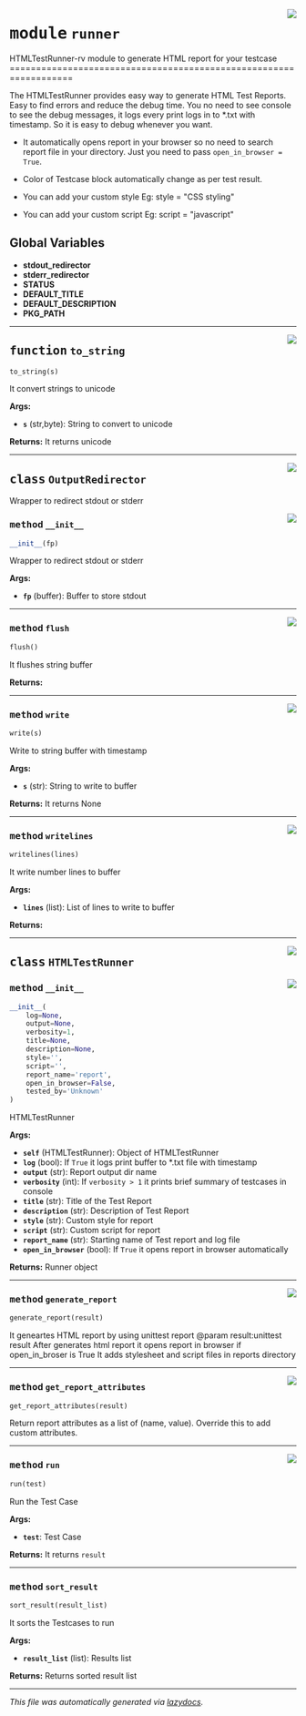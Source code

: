 <!-- markdownlint-disable -->

<a href="..\HTMLTestRunner\runner.py#L0"><img align="right" style="float:right;" src="https://img.shields.io/badge/-source-cccccc?style=flat-square"></a>

# <kbd>module</kbd> `runner`
HTMLTestRunner-rv module to generate HTML report for your testcase ================================================================== 

The HTMLTestRunner provides easy way to generate HTML Test Reports. Easy to find errors and reduce the debug time. You no need to see console to see the debug messages, it logs every print logs in to *.txt with timestamp. So it is easy to debug whenever you want. 

*   It automatically opens report in your browser so no need to search report file in your directory.  Just you need to pass `open_in_browser = True`. 

*   Color of Testcase block automatically change as per test result. 

*   You can add your custom style Eg: style = "CSS styling" 

*   You can add your custom script Eg: script = "javascript"  



**Global Variables**
---------------
- **stdout_redirector**
- **stderr_redirector**
- **STATUS**
- **DEFAULT_TITLE**
- **DEFAULT_DESCRIPTION**
- **PKG_PATH**

---

<a href="..\HTMLTestRunner\runner.py#L61"><img align="right" style="float:right;" src="https://img.shields.io/badge/-source-cccccc?style=flat-square"></a>

## <kbd>function</kbd> `to_string`

```python
to_string(s)
```

It convert strings to unicode 

**Args:**
 
 - <b>`s`</b> (str,byte):  String to convert to unicode 



**Returns:**
 It returns unicode 


---

<a href="..\HTMLTestRunner\runner.py#L81"><img align="right" style="float:right;" src="https://img.shields.io/badge/-source-cccccc?style=flat-square"></a>

## <kbd>class</kbd> `OutputRedirector`
Wrapper to redirect stdout or stderr 

<a href="..\HTMLTestRunner\runner.py#L84"><img align="right" style="float:right;" src="https://img.shields.io/badge/-source-cccccc?style=flat-square"></a>

### <kbd>method</kbd> `__init__`

```python
__init__(fp)
```

Wrapper to redirect stdout or stderr 

**Args:**
 
 - <b>`fp`</b> (buffer):  Buffer to store stdout 




---

<a href="..\HTMLTestRunner\runner.py#L120"><img align="right" style="float:right;" src="https://img.shields.io/badge/-source-cccccc?style=flat-square"></a>

### <kbd>method</kbd> `flush`

```python
flush()
```

It flushes string buffer 

**Returns:**
 

---

<a href="..\HTMLTestRunner\runner.py#L92"><img align="right" style="float:right;" src="https://img.shields.io/badge/-source-cccccc?style=flat-square"></a>

### <kbd>method</kbd> `write`

```python
write(s)
```

Write to string buffer with timestamp 

**Args:**
 
 - <b>`s`</b> (str):  String to write to buffer 



**Returns:**
  It returns None 

---

<a href="..\HTMLTestRunner\runner.py#L108"><img align="right" style="float:right;" src="https://img.shields.io/badge/-source-cccccc?style=flat-square"></a>

### <kbd>method</kbd> `writelines`

```python
writelines(lines)
```

It write number lines to buffer 

**Args:**
 
 - <b>`lines`</b> (list):  List of lines to write to buffer 



**Returns:**
 


---

<a href="..\HTMLTestRunner\runner.py#L281"><img align="right" style="float:right;" src="https://img.shields.io/badge/-source-cccccc?style=flat-square"></a>

## <kbd>class</kbd> `HTMLTestRunner`




<a href="..\HTMLTestRunner\runner.py#L282"><img align="right" style="float:right;" src="https://img.shields.io/badge/-source-cccccc?style=flat-square"></a>

### <kbd>method</kbd> `__init__`

```python
__init__(
    log=None,
    output=None,
    verbosity=1,
    title=None,
    description=None,
    style='',
    script='',
    report_name='report',
    open_in_browser=False,
    tested_by='Unknown'
)
```

HTMLTestRunner 

**Args:**
 
 - <b>`self`</b> (HTMLTestRunner):  Object of HTMLTestRunner 
 - <b>`log`</b> (bool):  If ``True`` it logs print buffer to *.txt file with timestamp 
 - <b>`output`</b> (str):  Report output dir name 
 - <b>`verbosity`</b> (int):  If ``verbosity > 1`` it prints brief summary of testcases in console 
 - <b>`title`</b> (str):  Title of the Test Report 
 - <b>`description`</b> (str):  Description of Test Report 
 - <b>`style`</b> (str):  Custom style for report 
 - <b>`script`</b> (str):  Custom script for report 
 - <b>`report_name`</b> (str):  Starting name of Test report and log file 
 - <b>`open_in_browser`</b> (bool):  If ``True`` it opens report in browser automatically 



**Returns:**
 Runner object 




---

<a href="..\HTMLTestRunner\runner.py#L385"><img align="right" style="float:right;" src="https://img.shields.io/badge/-source-cccccc?style=flat-square"></a>

### <kbd>method</kbd> `generate_report`

```python
generate_report(result)
```

It geneartes HTML report by using unittest report @param result:unittest result After generates html report it opens report in browser if open_in_broser is True It adds stylesheet and script files in reports directory 

---

<a href="..\HTMLTestRunner\runner.py#L362"><img align="right" style="float:right;" src="https://img.shields.io/badge/-source-cccccc?style=flat-square"></a>

### <kbd>method</kbd> `get_report_attributes`

```python
get_report_attributes(result)
```

Return report attributes as a list of (name, value). Override this to add custom attributes. 

---

<a href="..\HTMLTestRunner\runner.py#L326"><img align="right" style="float:right;" src="https://img.shields.io/badge/-source-cccccc?style=flat-square"></a>

### <kbd>method</kbd> `run`

```python
run(test)
```

Run the Test Case 

**Args:**
 
 - <b>`test`</b>:  Test Case 



**Returns:**
 It returns ``result`` 

---

### <kbd>method</kbd> `sort_result`

```python
sort_result(result_list)
```

It sorts the Testcases to run 

**Args:**
 
 - <b>`result_list`</b> (list):  Results list 



**Returns:**
 Returns sorted result list 




---

_This file was automatically generated via [lazydocs](https://github.com/ml-tooling/lazydocs)._
